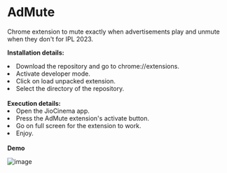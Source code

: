 # AdMute
Chrome extension to mute exactly when advertisements play and unmute when they don't for IPL 2023.

<strong> Installation details: </strong><br>
   <li> Download the repository and go to chrome://extensions.</li>
   <li> Activate developer mode.</li>
    <li> Click on load unpacked extension.</li>
    <li> Select the directory of the repository.</li>
<br>  
<strong> Execution details: </strong><br>
   <li> Open the JioCinema app.</li>
   <li> Press the AdMute extension's activate button.</li>
   <li> Go on full screen for the extension to work.</li>
   <li> Enjoy.</li>

<br>
<strong> Demo </strong>
<br>

![image](https://github.com/arjunmukeshh/AdMute/assets/60224351/50ce3ea5-00b2-46fe-9f06-3cc5b9578e85)


